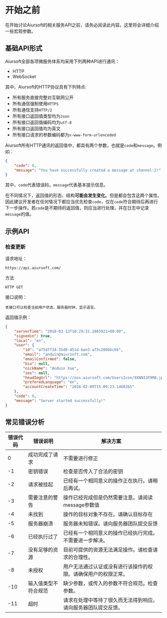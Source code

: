# 开始之前

在开始讨论Aiursoft的相关服务API之前，请务必阅读此内容。这里将会详细介绍一些宏观参数。

## 基础API形式

Aiursoft全部各项微服务体系均采用下列两种API进行通讯：

* HTTP
* WebSocket

其中，Aiursoft的HTTP协议具有下列特点:

* 所有服务直接完整对互联网公开
* 所有通信强制使用`HTTPS`
* 所有通信支持`HTTP/2`
* 所有接口返回值类型均为`Json`
* 所有接口返回值编码均为`utf-8`
* 所有接口返回值均为英文
* 所有接口请求的参数编码都为`x-www-form-urlencoded`

Aiursoft所有HTTP通讯的返回值中，都具有两个参数，也就是`code`和`message`。例如：

```json
{
    "code": 0,
    "message": "You have successfully created a message at channel:2!"
}
```

其中，`code`代表错误码，`message`代表基本提示信息。

在不同情况下，返回值的形态、结构**可能会发生变化**。但是都会包含这两个属性。因此建议开发者在任何情况下都应当优先检查`code`，仅在`code`符合期待后再进行下一步操作。若`code`是不期待的返回值，则应当进行处理，并在日志中记录`message`的值。

## 示例API

### 检查更新

请求地址：

    https://api.aiursoft.com/

方法

    HTTP GET

接口说明：

    本接口可以检查当前用户状态、服务器时钟、显示语言。

返回值示例：

```json
{
    "serverTime": "2018-03-12T10:29:31.2865921+08:00",
    "signedin": true,
    "local": "en",
    "user": {
        "id": "a75dff34-35d0-451d-bae3-af3c206bbc6b",
        "email": "anduin@aiursoft.com",
        "emailConfirmed": false,
        "bio": null,
        "nickName": "Anduin Xue",
        "sex": null,
        "headImgUrl": "https://oss.aiursoft.com/UsersIcon/9XNNIJF9RB.jpg",
        "preferedLanguage": "en",
        "accountCreateTime": "2018-02-09T15:09:23.1468265"
    },
    "code": 0,
    "message": "Server started successfully!"
}
```

## 常见错误分析

| 错误代码        | 错误说明    |  解决方案  |
|--|--|--|
|0|  成功完成了请求  |   不需要进行修正
|-1|   密钥错误  | 检查是否传入了合法的密钥
|-2|   请求被挂起  | 已经有一个相同意义的操作正在执行。请稍后再试。
|-3|   需要注意的警告  | 操作已经完成但是仍然需要注意。请阅读message参数值
|-4|   未找到  | 操作的目标对象不存在。请确认目标存在
|-5|   服务器崩溃  | 服务器未知错误。请向服务器团队提交反馈
|-6|   已经执行过了  | 已经有一个相同意义的操作已经执行完成。不需要进一步解决。
|-7|   没有足够的资源 | 目前可提供的资源无法满足操作。请检查请求的合理性。
|-8|   未授权 | 用户无法通过认证或没有进行该操作的权限。请确保用户的权限正常。
|-10|  输入值类型不符合规范 | 缺少参数，或传入的参数不符合规范。检查参数。
|-11|  超时 | 请求在处理中等待了很久而无法得到响应。请向服务器团队提交反馈。
